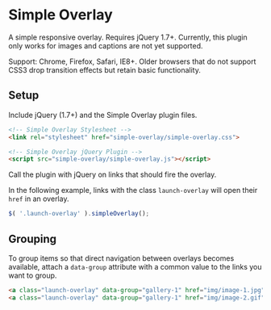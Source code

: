 # Simple Overlay

A simple responsive overlay. Requires jQuery 1.7+. Currently, this plugin only works for images and captions are not yet supported.

Support: Chrome, Firefox, Safari, IE8+. Older browsers that do not support CSS3 drop transition effects but retain basic functionality.

## Setup

Include jQuery (1.7+) and the Simple Overlay plugin files.

```html
<!-- Simple Overlay Stylesheet -->
<link rel="stylesheet" href="simple-overlay/simple-overlay.css">

<!-- Simple Overlay jQuery Plugin -->
<script src="simple-overlay/simple-overlay.js"></script>
```

Call the plugin with jQuery on links that should fire the overlay.

In the following example, links with the class `launch-overlay` will open their `href` in an overlay.

```javascript
$( '.launch-overlay' ).simpleOverlay();
```

## Grouping

To group items so that direct navigation between overlays becomes available, attach a `data-group` attribute with a common value to the links you want to group.

```html
<a class="launch-overlay" data-group="gallery-1" href="img/image-1.jpg">First Overlay in Group</a>
<a class="launch-overlay" data-group="gallery-1" href="img/image-2.gif">Second Overlay in Group</a>
```